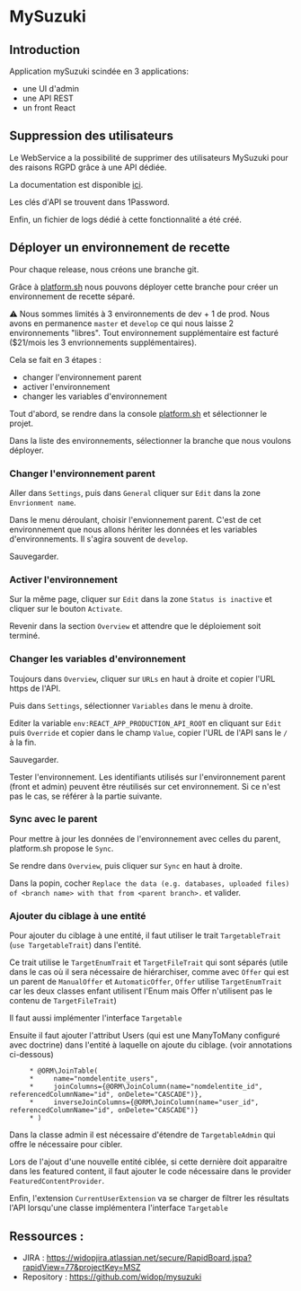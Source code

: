 MySuzuki
========

## Introduction

Application mySuzuki scindée en 3 applications:
* une UI d'admin
* une API REST
* un front React

## Suppression des utilisateurs

Le WebService a la possibilité de supprimer des utilisateurs MySuzuki pour des raisons RGPD grâce à une API dédiée.

La documentation est disponible [ici](https://widopjira.atlassian.net/wiki/spaces/MSZ/pages/1488617473/Webhook+Suppression+d+un+utilisateur+dans+la+base+MySuzuki).

Les clés d'API se trouvent dans 1Password.

Enfin, un fichier de logs dédié à cette fonctionnalité a été créé.

## Déployer un environnement de recette

Pour chaque release, nous créons une branche git.

Grâce à [platform.sh](https://platform.sh) nous pouvons déployer cette branche pour créer un environnement
de recette séparé.

:warning: Nous sommes limités à 3 environnements de dev + 1 de prod. Nous avons en permanence `master` et `develop`
ce qui nous laisse 2 environnements "libres". Tout environnement supplémentaire est facturé 
($21/mois les 3 envrionnements supplémentaires).

Cela se fait en 3 étapes :
* changer l'environnement parent
* activer l'environnement
* changer les variables d'environnement

Tout d'abord, se rendre dans la console [platform.sh](https://console.platform.sh/) et sélectionner le projet. 

Dans la liste des environnements, sélectionner la branche que nous voulons déployer.

### Changer l'environnement parent

Aller dans `Settings`, puis dans `General` cliquer sur `Edit` dans la zone `Envrionment name`.

Dans le menu déroulant, choisir l'envionnement parent. C'est de cet environnement que nous allons hériter
les données et les variables d'environnements. Il s'agira souvent de `develop`.

Sauvegarder.

### Activer l'environnement

Sur la même page, cliquer sur `Edit` dans la zone `Status is inactive` et cliquer sur le bouton `Activate`.

Revenir dans la section `Overview` et attendre que le déploiement soit terminé.

### Changer les variables d'environnement

Toujours dans `Overview`, cliquer sur `URLs` en haut à droite et copier l'URL https de l'API.

Puis dans `Settings`, sélectionner `Variables` dans le menu à droite.

Editer la variable `env:REACT_APP_PRODUCTION_API_ROOT` en cliquant sur `Edit` puis `Override` et copier
dans le champ `Value`, copier l'URL de l'API sans le `/` à la fin.

Sauvegarder.

Tester l'environnement. Les identifiants utilisés sur l'environnement parent (front et admin) peuvent être 
réutilisés sur cet environnement. Si ce n'est pas le cas, se référer à la partie suivante.

### Sync avec le parent

Pour mettre à jour les données de l'environnement avec celles du parent, platform.sh propose le `Sync`.

Se rendre dans `Overview`, puis cliquer sur `Sync` en haut à droite.

Dans la popin, cocher `Replace the data (e.g. databases, uploaded files) of <branch name> with that from <parent branch>.` et valider.

### Ajouter du ciblage à une entité 

Pour ajouter du ciblage à une entité, il faut utiliser le trait `TargetableTrait`
(`use TargetableTrait`) dans l'entité.

Ce trait utilise le `TargetEnumTrait` et `TargetFileTrait` qui sont séparés 
(utile dans le cas où il sera nécessaire de hiérarchiser, comme avec `Offer` qui est 
un parent de `ManualOffer` et `AutomaticOffer`, `Offer` utilise `TargetEnumTrait` car 
les deux classes enfant utilisent l'Enum mais Offer n'utilisent pas le contenu
de `TargetFileTrait`)

Il faut aussi implémenter l'interface `Targetable`

Ensuite il faut ajouter l'attribut Users (qui est une ManyToMany configuré avec doctrine)
dans l'entité à laquelle on ajoute du ciblage. (voir annotations ci-dessous)
```
     * @ORM\JoinTable(
     *     name="nomdelentite_users",
     *     joinColumns={@ORM\JoinColumn(name="nomdelentite_id", referencedColumnName="id", onDelete="CASCADE")},
     *     inverseJoinColumns={@ORM\JoinColumn(name="user_id", referencedColumnName="id", onDelete="CASCADE")}
     * )
```

Dans la classe admin il est nécessaire d'étendre de `TargetableAdmin` qui offre
le nécessaire pour cibler. 

Lors de l'ajout d'une nouvelle entité ciblée, si cette dernière doit apparaitre dans les 
featured content, il faut ajouter le code nécessaire dans le provider `FeaturedContentProvider`.

Enfin, l'extension `CurrentUserExtension` va se charger de filtrer les résultats l'API lorsqu'une 
classe implémentera l'interface `Targetable`

Ressources :
------

* JIRA : https://widopjira.atlassian.net/secure/RapidBoard.jspa?rapidView=77&projectKey=MSZ
* Repository : https://github.com/widop/mysuzuki


